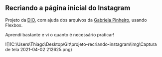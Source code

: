 ## Recriando a página inicial do Instagram



Projeto da [DIO](https://web.digitalinnovation.one), com ajuda dos arquivos da [Gabriela Pinheiro](http://www.github.com/SpruceGabriela), usando Flexbox.

Aprendi bastante e vi o quanto é necessário praticar!



![](C:\Users\Thiago\Desktop\Git\projeto-recriando-instagram\img\Captura de tela 2021-04-02 212625.png)